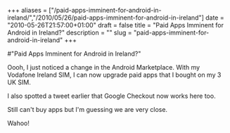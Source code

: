 +++
aliases = ["/paid-apps-imminent-for-android-in-ireland/","/2010/05/26/paid-apps-imminent-for-android-in-ireland"]
date = "2010-05-26T21:57:00+01:00"
draft = false
title = "Paid Apps Imminent for Android in Ireland?"
description = ""
slug = "paid-apps-imminent-for-android-in-ireland"
+++

#"Paid Apps Imminent for Android in Ireland?"


 <p>Oooh, I just noticed a change in the Android Marketplace. With my Vodafone Ireland SIM, I can now upgrade paid apps that I bought on my 3 UK SIM.</p>
<p>I also spotted a tweet earlier that Google Checkout now works here too.</p>
<p>Still can't buy apps but I'm guessing we are very close.</p>
<p>Wahoo!</p>
 